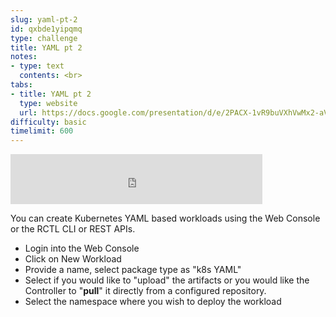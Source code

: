 ```yaml
---
slug: yaml-pt-2
id: qxbde1yipqmq
type: challenge
title: YAML pt 2
notes:
- type: text
  contents: <br>
tabs:
- title: YAML pt 2
  type: website
  url: https://docs.google.com/presentation/d/e/2PACX-1vR9buVXhVwMx2-aV6umACIFH5zCb_QTwIv9sFj_BZZgdeLJHvmuZ-vFniHgIYiCtw/embed?start=false&loop=false&delayms=3000
difficulty: basic
timelimit: 600
---
```


<iframe style="position: relative; height: 80px; width: 80%;" src="https://drive.google.com/file/d/1Db50Kgtu-nGvGu8eR1jXfnvWTQY-6o-N/preview" title="Mp3 player" frameborder="0" allow="accelerometer; autoplay; clipboard-write; encrypted-media; gyroscope; picture-in-picture" allowfullscreen></iframe>

You can create Kubernetes YAML based workloads using the Web Console or the RCTL CLI or REST APIs.

* Login into the Web Console
* Click on New Workload
* Provide a name, select package type as "k8s YAML"
* Select if you would like to "upload" the artifacts or you would like the Controller to "**pull**" it directly from a configured repository.
* Select the namespace where you wish to deploy the workload

